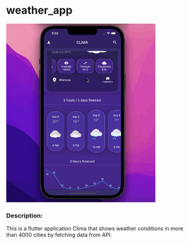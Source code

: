 # weather_app

![](https://github.com/lumberjack-programmer/weather_app/blob/master/weather_app_github_gif.gif)

### Description:

This is a flutter application Clima that shows weather conditions in more than 4000 cities by fetching data from API. 

